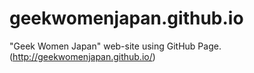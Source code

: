 # geekwomenjapan.github.io
"Geek Women Japan" web-site using GitHub Page.  
(http://geekwomenjapan.github.io/)

